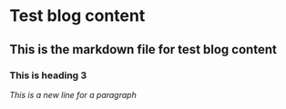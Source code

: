 # **Test blog content**

## This is the markdown file for test blog content

### This is heading 3 

*This is a new line for a paragraph*

